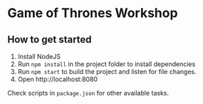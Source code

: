 # Game of Thrones Workshop

## How to get started
1. Install NodeJS
1. Run `npm install` in the project folder to install dependencies
1. Run `npm start` to build the project and listen for file changes.
1. Open http://localhost:8080

Check scripts in `package.json` for other available tasks.